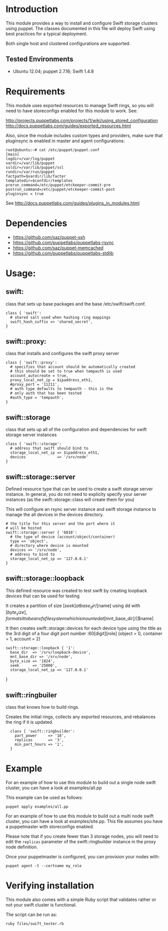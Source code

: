 # Introduction

This module provides a way to install and configure Swift storage clusters using
puppet. The classes documented in this file will deploy Swift using best
practices for a typical deployment.

Both single host and clustered configurations are supported.

## Tested Environments
  * Ubuntu 12.04; puppet 2.7.16; Swift 1.4.8

# Requirements

This module uses exported resources to manage Swift rings, so you will need 
to have storeconfigs enabled for this module to work. See:

http://projects.puppetlabs.com/projects/1/wiki/using_stored_configuration
http://docs.puppetlabs.com/guides/exported_resources.html

Also, since the module includes custom types and providers, 
make sure that pluginsync is enabled in master and agent configurations:

    root@ubuntu:~# cat /etc/puppet/puppet.conf 
    [main]
    logdir=/var/log/puppet
    vardir=/var/lib/puppet
    ssldir=/var/lib/puppet/ssl
    rundir=/var/run/puppet
    factpath=$vardir/lib/facter
    templatedir=$confdir/templates
    prerun_command=/etc/puppet/etckeeper-commit-pre
    postrun_command=/etc/puppet/etckeeper-commit-post
    pluginsync = true

See http://docs.puppetlabs.com/guides/plugins_in_modules.html

# Dependencies

* https://github.com/saz/puppet-ssh
* https://github.com/puppetlabs/puppetlabs-rsync
* https://github.com/saz/puppet-memcached
* https://github.com/puppetlabs/puppetlabs-stdlib

# Usage: #

## swift: ##

class that sets up base packages and the base /etc/swift/swift.conf.

    class { 'swift':
      # shared salt used when hashing ring mappings
      swift_hash_suffix => 'shared_secret',
    }

## swift::proxy: ##

class that installs and configures the swift proxy server

    class { 'swift::proxy':
      # specifies that account should be automatically created
      # this should be set to true when tempauth is used
      account_autocreate = true,
      proxy_local_net_ip = $ipaddress_eth1,
      #proxy_port = '11211',
      # auth type defaults to tempauth - this is the
      # only auth that has been tested
      #auth_type = 'tempauth',
    }

## swift::storage ##

class that sets up all of the configuration and dependencies for swift storage
server instances

    class { 'swift::storage':
      # address that swift should bind to
      storage_local_net_ip => $ipaddress_eth1,
      devices              => '/srv/node'
    }

## swift::storage::server ##

Defined resource type that can be used to create a swift storage server
instance. In general, you do not need to explicity specify your server instances
(as the swift::storage::class will create them for you)

This will configure an rsync server instance and swift storage instance to
manage the all devices in the devices directory.

    # the title for this server and the port where it
    # will be hosted
    swift::storage::server { '6010':
      # the type of device (account/object/container)
      type => 'object',
      # directory where device is mounted
      devices => '/srv/node',
      # address to bind to
      storage_local_net_ip => '127.0.0.1'
    }

## swift::storage::loopback ##

This defined resource was created to test swift by creating loopback devices
that can be used for testing

It creates a partition of size [$seek] at base_dir/[$name] using dd with
[$byte_size], formats it to be an xfs filesystem which is mounted at
[$mnt_base_dir]/[$name]

It then creates swift::storage::devices for each device type using the title as
the 3rd digit of a four digit port number :60[digit][role] (object = 0,
container = 1, account = 2)

    swift::storage::loopback { '1':
      base_dir  => '/srv/loopback-device',
      mnt_base_dir => '/srv/node',
      byte_size => '1024',
      seek      => '25000',
      storage_local_net_ip => '127.0.0.1'
}

## swift::ringbuiler ##

class that knows how to build rings.

Creates the initial rings, collects any exported resources, and rebalances the
ring if it is updated.

      class { 'swift::ringbuilder':
        part_power     => '18',
        replicas       => '3',
        min_part_hours => '1',
      }

# Example #

For an example of how to use this module to build out a single node swift
cluster, you can have a look at examples/all.pp

This example can be used as follows:

    puppet apply examples/all.pp

For an example of how to use this module to build out a multi node swift
cluster, you can have a look at examples/site.pp. This file assumes you have a
puppetmaster with storeconfigs enabled.

Please note that if you create fewer than 3 storage nodes, you will need to edit
the `replicas` parameter of the swift::ringbuilder instance in the proxy node
definition.

Once your puppetmaster is configured, you can provision your nodes with:

    puppet agent -t --certname my_role

# Verifying installation #

This module also comes with a simple Ruby script that validates rather or not
your swift cluster is functional.

The script can be run as:

    ruby files/swift_tester.rb
